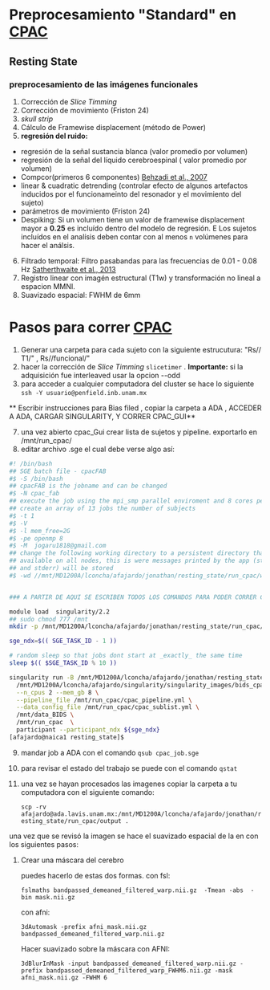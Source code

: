 
# Preprocesamiento "Standard" en [CPAC](https://fcp-indi.github.io/docs/user/index.html)
## Resting State



### **preprocesamiento de las imágenes funcionales**

1. Corrección de *Slice Timming*
2. Corrección de movimiento (Friston 24)
3. *skull strip*
4. Cálculo de Framewise displacement (método de Power)
5. **regresión del ruido:**
- regresión de la señal sustancia blanca (valor promedio por volumen)
- regresión de la señal del líquido cerebroespinal ( valor promedio por volumen)
- Compcor(primeros 6 componentes) [Behzadi et al., 2007](https://www.sciencedirect.com/science/article/pii/S1053811907003837?via%3Dihub)
- linear & cuadratic detrending (controlar efecto de algunos artefactos inducidos por el funcionameinto del resonador y el movimiento del sujeto)
- parámetros de movimiento (Friston 24)
- Despiking: Si un volumen tiene un valor de framewise displacement mayor a **0.25**  es incluído dentro del modelo de regresión. E Los sujetos incluídos en el analísis deben contar con al menos `n` volúmenes para hacer el análsis.
6. Filtrado temporal: Filtro pasabandas para las frecuencias de 0.01 - 0.08 Hz [Satherthwaite et al., 2013](https://www.sciencedirect.com/science/article/pii/S1053811912008609?via%3Dihub)
7. Registro linear con imagén estructural (T1w) y transformación no lineal a espacion MMNI.
8. Suavizado espacial: FWHM de 6mm


# Pasos para correr [CPAC](http://fcp-indi.github.io/docs/user/index.html)





1. Generar una carpeta para cada sujeto con la siguiente estrucutura:  "Rs/<sujeto>/ T1/" , Rs/<sujeto>/funcional/"
2.  hacer la corrección de *Slice Timming* `slicetimer` . **Importante:** si la adquisición fue interleaved usar la opcion --odd  
3.  para acceder a cualquier computadora del cluster se hace lo siguiente `ssh -Y usuario@penfield.inb.unam.mx`



** Escribir instrucciones para  Bias filed , copiar la carpeta a ADA , ACCEDER A ADA, CARGAR SINGULARITY, Y CORRER CPAC_GUI**

7. una vez abierto cpac_Gui crear lista de sujetos y pipeline. exportarlo en /mnt/run_cpac/
8. editar archivo .sge el cual debe verse algo así: 

```bash
#! /bin/bash
## SGE batch file - cpacFAB
#$ -S /bin/bash
## cpacFAB is the jobname and can be changed
#$ -N cpac_fab
## execute the job using the mpi_smp parallel enviroment and 8 cores per job
## create an array of 13 jobs the number of subjects
#$ -t 1                                                                                   #ESTO LO DEBES MODIFICAR Y PONER EL NUMERO DE TRABAJOS (1 - "numero de imagenes que se van a procesar")
#$ -V
#$ -l mem_free=2G
#$ -pe openmp 8
#$ -M  jogaru1818@gmail.com                                                                         ### ESCRIBIR AQUI TU DIRECCIÓN DE CORREO ELECTRÓNICO
## change the following working directory to a persistent directory that is
## available on all nodes, this is were messages printed by the app (stdout
## and stderr) will be stored
#$ -wd //mnt/MD1200A/lconcha/afajardo/jonathan/resting_state/run_cpac/working                                       ## ESTO SE DEBE MODIFICAR


### A PARTIR DE AQUI SE ESCRIBEN TODOS LOS COMANDOS PARA PODER CORRER CPAC

module load  singularity/2.2
## sudo chmod 777 /mnt
mkdir -p /mnt/MD1200A/lconcha/afajardo/jonathan/resting_state/run_cpac/log/reports                 

sge_ndx=$(( SGE_TASK_ID - 1 ))

# random sleep so that jobs dont start at _exactly_ the same time
sleep $(( $SGE_TASK_ID % 10 ))

singularity run -B /mnt/MD1200A/lconcha/afajardo/jonathan/resting_state:/mnt -B /mnt/MD1200A/lconcha/afajardo/jonathan/resting_state/tmp:/scratch \
  /mnt/MD1200A/lconcha/afajardo/singularity/singularity_images/bids_cpac-2018-05-30-c1f62374f539.img\
  --n_cpus 2 --mem_gb 8 \
  --pipeline_file /mnt/run_cpac/cpac_pipeline.yml \
  --data_config_file /mnt/run_cpac/cpac_sublist.yml \
  /mnt/data_BIDS \
  /mnt/run_cpac  \
  participant --participant_ndx ${sge_ndx}
[afajardo@naica1 resting_state]$ 

```



9. mandar job a ADA con el comando `qsub cpac_job.sge`

10. para revisar el estado del trabajo se puede con el comando `qstat`

11. una vez se hayan procesados las imagenes copiar la carpeta a tu computadora con el siguiente comando:

    `scp -rv   afajardo@ada.lavis.unam.mx:/mnt/MD1200A/lconcha/afajardo/jonathan/resting_state/run_cpac/output .`

una vez que se revisó la imagen se hace el suavizado espacial de la en con los siguientes pasos: 

1. Crear una máscara del cerebro

   puedes hacerlo de estas dos formas. con fsl:

   `fslmaths bandpassed_demeaned_filtered_warp.nii.gz  -Tmean -abs  -bin mask.nii.gz`

   con afni: 

   `3dAutomask -prefix afni_mask.nii.gz bandpassed_demeaned_filtered_warp.nii.gz`

   Hacer suavizado sobre la máscara con AFNI: 

   ```
   3dBlurInMask -input bandpassed_demeaned_filtered_warp.nii.gz -prefix bandpassed_demeaned_filtered_warp_FWHM6.nii.gz -mask afni_mask.nii.gz -FWHM 6
   ```

   
